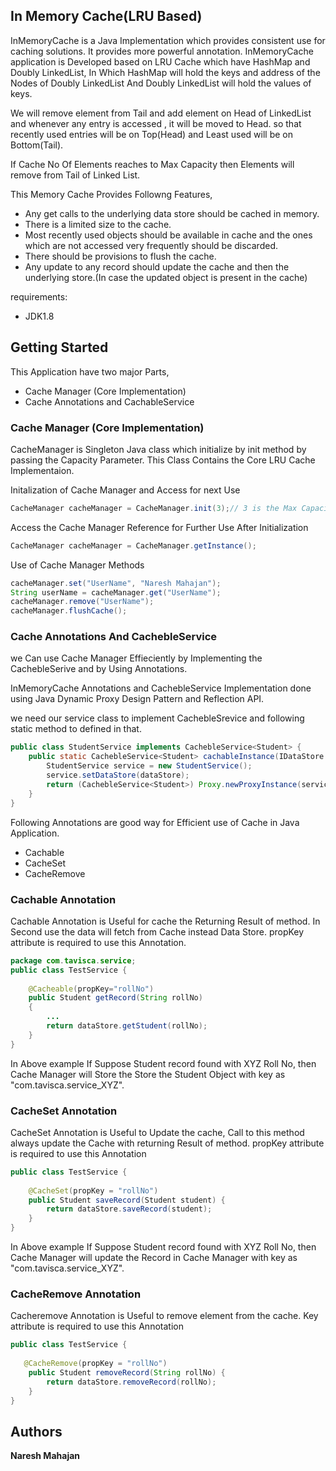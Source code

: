 ## In Memory Cache(LRU Based)
InMemoryCache is a Java Implementation which provides consistent use for caching solutions. It provides more powerful annotation. 
InMemoryCache application is Developed based on LRU Cache which have HashMap and Doubly LinkedList, In Which HashMap will hold the keys and address of the Nodes of Doubly LinkedList  And Doubly LinkedList will hold the values of keys.  

We will remove element from Tail  and add element on Head of LinkedList and whenever any entry is accessed , it will be moved to Head. so that recently used entries will be on Top(Head) and Least used will be on Bottom(Tail).

If Cache No Of Elements reaches to Max Capacity then Elements will remove from Tail of Linked List.

This Memory Cache Provides Followng Features,
 
* Any get calls to the underlying data store should be cached in memory.
* There is a limited size to the cache.
* Most recently used objects should be available in cache and the ones which are not accessed very frequently should be discarded.
* There should be provisions to flush the cache.
* Any update to any record should  update the cache and then the underlying store.(In case the updated object is present in the cache)

requirements:
* JDK1.8

## Getting Started

This Application have two major Parts,
* Cache Manager (Core Implementation)
* Cache Annotations and CachableService

### Cache Manager (Core Implementation)

CacheManager is Singleton Java class which initialize by init method by passing the Capacity Parameter. This Class Contains the Core LRU Cache Implementaion.

Initalization of Cache Manager and Access for next Use
```java
CacheManager cacheManager = CacheManager.init(3);// 3 is the Max Capacity of Cache Manager
```

Access the Cache Manager Reference for Further Use After Initialization
```java
CacheManager cacheManager = CacheManager.getInstance();
```

Use of Cache Manager Methods
```java
cacheManager.set("UserName", "Naresh Mahajan");
String userName = cacheManager.get("UserName");
cacheManager.remove("UserName");
cacheManager.flushCache();
```

### Cache Annotations And CachebleService

we Can use Cache Manager Effieciently by Implementing the CachebleSerive and by Using Annotations.

InMemoryCache Annotations and CachebleService Implementation done using Java Dynamic Proxy Design Pattern and Reflection API.

we need our service class to implement CachebleSrevice and following static method to defined in that.
```java
public class StudentService implements CachebleService<Student> {
	public static CachebleService<Student> cachableInstance(IDataStore dataStore) {
		StudentService service = new StudentService();
		service.setDataStore(dataStore);
		return (CachebleService<Student>) Proxy.newProxyInstance(service.getClass().getClassLoader(), new Class[] { 		CachebleService.class }, new CacheMethodInvocationHandler(service));
	}
}
```

Following Annotations are good way for Efficient use of Cache in Java Application.
* Cachable
* CacheSet
* CacheRemove

### Cachable Annotation
 Cachable Annotation is Useful for cache the Returning Result of method. In Second use the data will fetch from Cache instead Data Store.
 propKey attribute is required to use this Annotation.
 
```java
package com.tavisca.service;
public class TestService {
    
    @Cacheable(propKey="rollNo")
    public Student getRecord(String rollNo)
    {
    	...
    	return dataStore.getStudent(rollNo);
    }
}
```
In Above example If Suppose Student record found with XYZ Roll No, then Cache Manager will Store the Store the Student Object with key as "com.tavisca.service_XYZ".

### CacheSet Annotation
 CacheSet Annotation is Useful to Update the cache, Call to this method always update the Cache with returning Result of method. propKey attribute is required to use this Annotation
 
```java
public class TestService {
    
    @CacheSet(propKey = "rollNo")
	public Student saveRecord(Student student) {
		return dataStore.saveRecord(student);
	}
}
```
In Above example If Suppose Student record found with XYZ Roll No, then Cache Manager will update the Record in Cache Manager with key as "com.tavisca.service_XYZ".

### CacheRemove Annotation
 Cacheremove Annotation is Useful to remove element from the cache. Key attribute is required to use this Annotation
 
```java
public class TestService {
    
   @CacheRemove(propKey = "rollNo")
	public Student removeRecord(String rollNo) {
		return dataStore.removeRecord(rollNo);
	}
}
```

## Authors

 **Naresh Mahajan**
